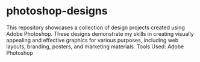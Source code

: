 # photoshop-designs
This repository showcases a collection of design projects created using Adobe Photoshop. These designs demonstrate my skills in creating visually appealing and effective graphics for various purposes, including web layouts, branding, posters, and marketing materials.
Tools Used: Adobe Photoshop
